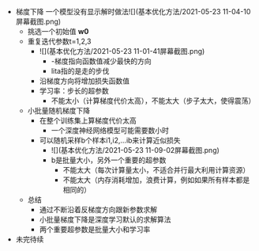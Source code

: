 * 梯度下降  一个模型没有显示解时做法![](基本优化方法/2021-05-23 11-04-10屏幕截图.png)
  * 挑选一个初始值 **w0**
  * 重复迭代参数t=1,2,3
    * ![](基本优化方法/2021-05-23 11-01-41屏幕截图.png) 
      * -梯度指向函数值减少最快的方向
      * lita指的是走的步伐
    * 沿梯度方向将增加损失函数值
    * 学习率：步长的超参数
      * 不能太小（计算梯度代价太高），不能太大（步子太大，使得震荡）
  * 小批量随机梯度下降
    * 在整个训练集上算梯度代价太高
      * 一个深度神经网络模型可能需要数小时
    * 可以随机采样b个样本i1,i2,...ib来计算近似损失
      * ![](基本优化方法/2021-05-23 11-09-02屏幕截图.png)
      * b是批量大小，另外一个重要的超参数
        * 不能太大（每次计算量太小，不适合并行最大利用计算资源）
        * 不能太大（内存消耗增加，浪费计算，例如如果所有样本都是相同的）
  * 总结
    * 通过不断沿着反梯度方向跟新参数求解
    * 小批量梯度下降是深度学习默认的求解算法
    * 两个重要超参数是批量大小和学习率
* 未完待续

